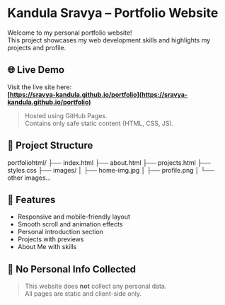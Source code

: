 # Kandula Sravya – Portfolio Website

Welcome to my personal portfolio website!  
This project showcases my web development skills and highlights my projects and profile.

## 🌐 Live Demo

Visit the live site here:  
**[https://sravya-kandula.github.io/portfolio](https://sravya-kandula.github.io/portfolio)**

> Hosted using GitHub Pages.  
> Contains only safe static content (HTML, CSS, JS).

## 📁 Project Structure

portfoliohtml/
├── index.html
├── about.html
├── projects.html
├── styles.css
├── images/
│ ├── home-img.jpg
│ ├── profile.png
│ └── other images...

## 📌 Features

- Responsive and mobile-friendly layout
- Smooth scroll and animation effects
- Personal introduction section
- Projects with previews
- About Me with skills

## 🚫 No Personal Info Collected

> This website does **not** collect any personal data.  
> All pages are static and client-side only.
